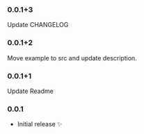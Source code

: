### 0.0.1+3

Update CHANGELOG

### 0.0.1+2

Move example to src and update description.

### 0.0.1+1

Update Readme

### 0.0.1

* Initial release ✨

